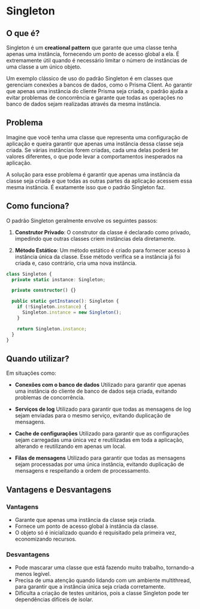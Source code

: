 # Singleton

## O que é?

Singleton é um **creational pattern** que garante que uma classe tenha apenas uma instância, fornecendo um ponto de acesso global a ela. É extremamente útil quando é necessário limitar o número de instâncias de uma classe a um único objeto.

Um exemplo clássico de uso do padrão Singleton é em classes que gerenciam conexões a bancos de dados, como o Prisma Client. Ao garantir que apenas uma instância do cliente Prisma seja criada, o padrão ajuda a evitar problemas de concorrência e garante que todas as operações no banco de dados sejam realizadas através da mesma instância.

## Problema

Imagine que você tenha uma classe que representa uma configuração de aplicação e queira garantir que apenas uma instância dessa classe seja criada. Se várias instâncias forem criadas, cada uma delas poderá ter valores diferentes, o que pode levar a comportamentos inesperados na aplicação.

A solução para esse problema é garantir que apenas uma instância da classe seja criada e que todas as outras partes da aplicação acessem essa mesma instância. É exatamente isso que o padrão Singleton faz.

## Como funciona?

O padrão Singleton geralmente envolve os seguintes passos:

1. **Construtor Privado**: O construtor da classe é declarado como privado, impedindo que outras classes criem instâncias dela diretamente.

2. **Método Estático**: Um método estático é criado para fornecer acesso à instância única da classe. Esse método verifica se a instância já foi criada e, caso contrário, cria uma nova instância.

```typescript
class Singleton {
  private static instance: Singleton;

  private constructor() {}

  public static getInstance(): Singleton {
    if (!Singleton.instance) {
      Singleton.instance = new Singleton();
    }

    return Singleton.instance;
  }
}
```

## Quando utilizar?

Em situações como:

- **Conexões com o banco de dados**
  Utilizado para garantir que apenas uma instância do cliente de banco de dados seja criada, evitando problemas de concorrência.

- **Serviços de log**
  Utilizado para garantir que todas as mensagens de log sejam enviadas para o mesmo serviço, evitando duplicação de mensagens.

- **Cache de configurações**
  Utilizado para garantir que as configurações sejam carregadas uma única vez e reutilizadas em toda a aplicação, alterando e reutilizando em apenas um local.

- **Filas de mensagens**
  Utilizado para garantir que todas as mensagens sejam processadas por uma única instância, evitando duplicação de mensagens e respeitando a ordem de processamento.

## Vantagens e Desvantagens

### Vantagens

- Garante que apenas uma instância da classe seja criada.
- Fornece um ponto de acesso global à instância da classe.
- O objeto só é inicializado quando é requisitado pela primeira vez, economizando recursos.

### Desvantagens

- Pode mascarar uma classe que está fazendo muito trabalho, tornando-a menos legível.
- Precisa de uma atenção quando lidando com um ambiente multithread, para garantir que a instância única seja criada corretamente.
- Dificulta a criação de testes unitários, pois a classe Singleton pode ter dependências difíceis de isolar.
